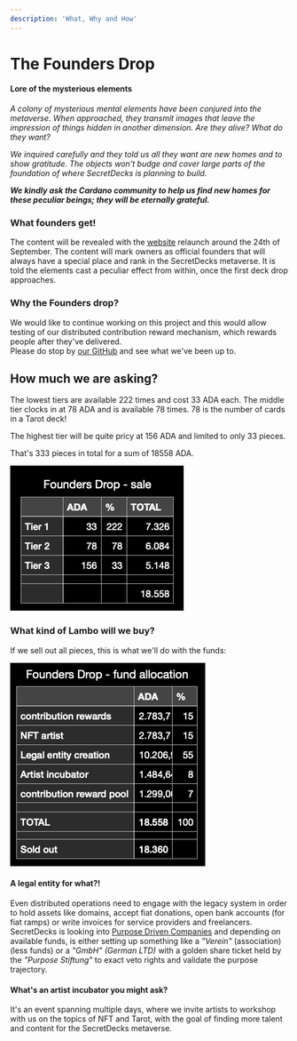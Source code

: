 ```yaml
---
description: 'What, Why and How'
---
```


# The Founders Drop

#### Lore of the mysterious elements

_A colony of mysterious mental elements have been conjured into the metaverse. When approached, they transmit images that leave the impression of things hidden in another dimension. Are they alive? What do they want?_ 

_We inquired carefully and they told us all they want are new homes and to show gratitude. The objects won't budge and cover large parts of the foundation of where SecretDecks is planning to build._ 

_**We kindly ask the Cardano community to help us find new homes for these peculiar beings; they will be eternally grateful.**_

### What founders get!

The content will be revealed with the [website](www.secretdecks.com) relaunch around the 24th of September. The content will mark owners as official founders that will always have a special place and rank in the SecretDecks metaverse. It is told the elements cast a peculiar effect from within, once the first deck drop approaches.

### Why the Founders drop?

We would like to continue working on this project and this would allow testing of our distributed contribution reward mechanism, which rewards people after they've delivered.   
Please do stop by [our GitHub](https://github.com/SecretDecks) and see what we've been up to.

## How much we are asking?

The lowest tiers are available 222 times and cost 33 ADA each. The middle tier clocks in at 78 ADA and is available 78 times. 78 is the number of cards in a Tarot deck!

The highest tier will be quite pricy at 156 ADA and limited to only 33 pieces. 

That's 333 pieces in total for a sum of 18558 ADA.

![](../.gitbook/assets/screenshot-2021-09-11-at-18.28.16.png)

### What kind of Lambo will we buy?

If we sell out all pieces, this is what we'll do with the funds:

![](../.gitbook/assets/screenshot-2021-09-13-at-11.13.55.png)

#### A legal entity for what?!

Even distributed operations need to engage with the legacy system in order to hold assets like domains, accept fiat donations, open bank accounts \(for fiat ramps\) or write invoices for service providers and freelancers. SecretDecks is looking into [Purpose Driven Companies](https://stiftung-verantwortungseigentum.de/) and depending on available funds, is either setting up something like a _"Verein"_ \(association\) \(less funds\) or a _"GmbH" \(_German LTD_\)_  with a golden share ticket held by the _"Purpose Stiftung"_ to exact veto rights and validate the purpose trajectory.

#### What's an artist incubator you might ask? 

It's an event spanning multiple days, where we invite artists to workshop with us on the topics of NFT and Tarot, with the goal of finding more talent and content for the SecretDecks metaverse.

